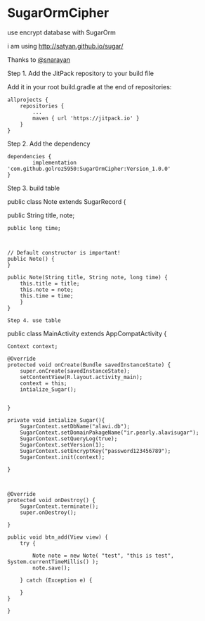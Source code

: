 # SugarOrmCipher

use encrypt database with SugarOrm


i am using http://satyan.github.io/sugar/ 

Thanks to  <a href="http://www.twitter.com/snarayan">@snarayan</a>

Step 1. Add the JitPack repository to your build file

Add it in your root build.gradle at the end of repositories:

	allprojects {
		repositories {
			...
			maven { url 'https://jitpack.io' }
		}
	}
  
  Step 2. Add the dependency

	dependencies {
	        implementation 'com.github.golroz5950:SugarOrmCipher:Version_1.0.0'
	}



Step 3. build table


public class Note extends SugarRecord {

   public String title, note;


  
    public long time;



    // Default constructor is important!
    public Note() {
    }

    public Note(String title, String note, long time) {
        this.title = title;
        this.note = note;
        this.time = time;
        }
    }
    
    Step 4. use table
    
    
   
public class MainActivity extends AppCompatActivity {

    Context context;

    @Override
    protected void onCreate(Bundle savedInstanceState) {
        super.onCreate(savedInstanceState);
        setContentView(R.layout.activity_main);
        context = this;
        intialize_Sugar();


    }

    private void intialize_Sugar(){
        SugarContext.setDbName("alavi.db");
        SugarContext.setDomainPakageName("ir.pearly.alavisugar");
        SugarContext.setQueryLog(true);
        SugarContext.setVersion(1);
        SugarContext.setEncryptKey("password123456789");
        SugarContext.init(context);

    }

   

    @Override
    protected void onDestroy() {
        SugarContext.terminate();
        super.onDestroy();

    }

    public void btn_add(View view) {
        try {

            Note note = new Note( "test", "this is test",  System.currentTimeMillis() );
            note.save();
           
        } catch (Exception e) {
           
        }
    }
    
    }
    

